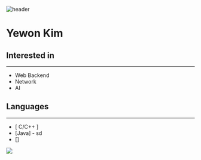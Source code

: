 ![header](https://capsule-render.vercel.app/api?type=rounded&color=gradient&text=%20@yewon918%20&height=300&fontSize=100)
# Yewon Kim

## Interested in
----
- Web Backend
- Network
- AI

## Languages
---
- [ C/C++ ]
- [Java] - sd
- []

<img src="https://img.shields.io/badge/C++-00599C?style=flat-square&logo=C%2B%2B&&logoColor=white"/>

